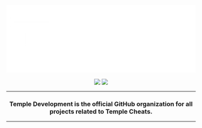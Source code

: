<p align="center">
<img src="images/logo.png">
</p>
<p align="center">
<a href="https://discord.gg/j6hTUB5GBx" style="text-decoration: none;">
    <img src="https://img.shields.io/badge/Discord-7289DA?style=for-the-badge&logo=discord&logoColor=white">
</a>
<a href="http://templecheats.xyz" style="text-decoration: none;">
    <img src="https://img.shields.io/badge/Website-templecheats.xyz-007ACC?style=for-the-badge">
</a>
</p>

<hr>

<h3 align="center">
  Temple Development is the official GitHub organization for all projects related to Temple Cheats.
</h3>

<hr>


